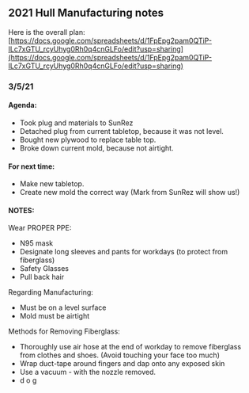 ## 2021 Hull Manufacturing notes

Here is the overall plan:
[https://docs.google.com/spreadsheets/d/1FpEpg2pam0QTiP-ILc7xGTU_rcyUhyg0Rh0q4cnGLFo/edit?usp=sharing](https://docs.google.com/spreadsheets/d/1FpEpg2pam0QTiP-ILc7xGTU_rcyUhyg0Rh0q4cnGLFo/edit?usp=sharing)

### 3/5/21

#### Agenda:

- Took plug and materials to SunRez
- Detached plug from current tabletop, because it was not level.
- Bought new plywood to replace table top. 
- Broke down current mold, because not airtight.

#### For next time:

- Make new tabletop.
- Create new mold the correct way (Mark from SunRez will show us!)

#### NOTES:

Wear PROPER PPE:

- N95 mask
- Designate long sleeves and pants for workdays (to protect from fiberglass)
- Safety Glasses
- Pull back hair

Regarding Manufacturing:

- Must be on a level surface
- Mold must be airtight

Methods for Removing Fiberglass:

- Thoroughly use air hose at the end of workday to remove fiberglass from clothes and shoes. (Avoid touching your face too much)
- Wrap duct-tape around fingers and dap onto any exposed skin
- Use a vacuum - with the nozzle removed.
- d o g


